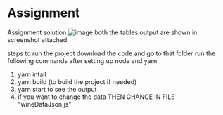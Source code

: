 # Assignment
Assignment solution
![image](https://github.com/PriyanjayParihar/Assignment/assets/82258143/b38eca59-14e9-47af-a41e-b0036e27412b)
both the tables output are shown in screenshot attached.


steps to run the project
download the code and go to that folder
run the following commands after setting up node and yarn

1. yarn intall
2. yarn build (to build the project if needed)
3. yarn start to see the output
4. if you want to change the data THEN CHANGE IN FILE "wineDataJson.js"
